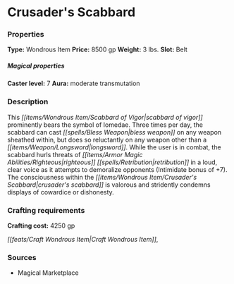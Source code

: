 ﻿---
Title: "Crusader's Scabbard"
Type: "Wondrous Item"
Price: "8500 gp"
Weight: "3 lbs."
Slot: "Belt"
Caster level: "7"
Aura: "moderate transmutation"
Description: |
  "This _scabbard of vigor_ prominently bears the symbol of Iomedae. Three times per day, the scabbard can cast _bless weapon_ on any weapon sheathed within, but does so reluctantly on any weapon other than a longsword. While the user is in combat, the scabbard hurls threats of righteous retribution in a loud, clear voice as it attempts to demoralize opponents (Intimidate bonus of +7). The consciousness within the _crusader's scabbard_ is valorous and stridently condemns displays of cowardice or dishonesty."
Crafting cost: "4250 gp"
Sources: "['Magical Marketplace']"
---

# Crusader's Scabbard

### Properties

**Type:** Wondrous Item **Price:** 8500 gp **Weight:** 3 lbs. **Slot:** Belt

##### Magical properties

**Caster level:** 7 **Aura:** moderate transmutation

### Description

This _[[items/Wondrous Item/Scabbard of Vigor|scabbard of vigor]]_ prominently bears the symbol of Iomedae. Three times per day, the scabbard can cast _[[spells/Bless Weapon|bless weapon]]_ on any weapon sheathed within, but does so reluctantly on any weapon other than a _[[items/Weapon/Longsword|longsword]]_. While the user is in combat, the scabbard hurls threats of _[[items/Armor Magic Abilities/Righteous|righteous]]_ _[[spells/Retribution|retribution]]_ in a loud, clear voice as it attempts to demoralize opponents (Intimidate bonus of +7). The consciousness within the _[[items/Wondrous Item/Crusader's Scabbard|crusader's scabbard]]_ is valorous and stridently condemns displays of cowardice or dishonesty.

### Crafting requirements

**Crafting cost:** 4250 gp

_[[feats/Craft Wondrous Item|Craft Wondrous Item]]_,

### Sources

* Magical Marketplace